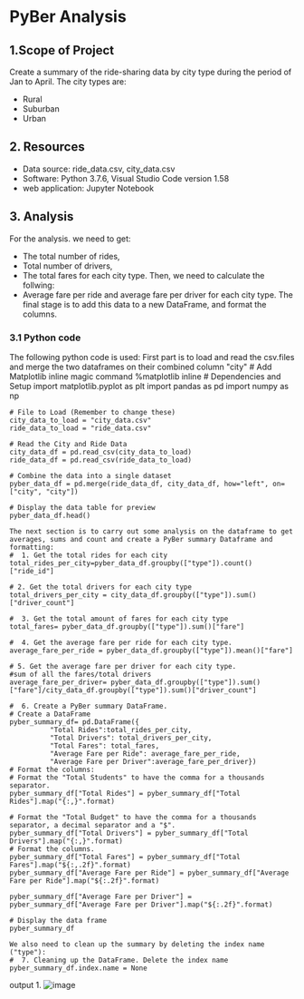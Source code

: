 # PyBer Analysis
## 1.Scope of Project

  Create a summary of the ride-sharing data by city type during the period of Jan to April. 
  The city types are:
  - Rural
  - Suburban
  - Urban
  
  ## 2. Resources
   * Data source: ride_data.csv, city_data.csv
   * Software: Python 3.7.6, Visual Studio Code version 1.58
   * web application: Jupyter Notebook
  
  ## 3. Analysis
  
  For the analysis. we need to get:
  - The total number of rides, 
  - Total number of drivers, 
  - The total fares for each city type. 
  Then, we need to calculate the follwing:
  - Average fare per ride and average fare per driver for each city type. 
  The final stage is to add this data to a new DataFrame, and format the columns.

### 3.1 Python code
  The following python code is used:
  First part is to load and read the csv.files and merge the two dataframes on their combined column "city"
     # Add Matplotlib inline magic command
    %matplotlib inline
    # Dependencies and Setup
    import matplotlib.pyplot as plt
    import pandas as pd
    import numpy as np

    # File to Load (Remember to change these)
    city_data_to_load = "city_data.csv"
    ride_data_to_load = "ride_data.csv"

    # Read the City and Ride Data
    city_data_df = pd.read_csv(city_data_to_load)
    ride_data_df = pd.read_csv(ride_data_to_load)

    # Combine the data into a single dataset
    pyber_data_df = pd.merge(ride_data_df, city_data_df, how="left", on=["city", "city"])

    # Display the data table for preview
    pyber_data_df.head()
    
    The next section is to carry out some analysis on the dataframe to get averages, sums and count and create a PyBer summary Dataframe and formatting:
    #  1. Get the total rides for each city  
    total_rides_per_city=pyber_data_df.groupby(["type"]).count()["ride_id"]
  
    # 2. Get the total drivers for each city type
    total_drivers_per_city = city_data_df.groupby(["type"]).sum()["driver_count"]
    
    #  3. Get the total amount of fares for each city type
    total_fares= pyber_data_df.groupby(["type"]).sum()["fare"] 
    
    #  4. Get the average fare per ride for each city type. 
    average_fare_per_ride = pyber_data_df.groupby(["type"]).mean()["fare"]
    
    # 5. Get the average fare per driver for each city type. 
    #sum of all the fares/total drivers
    average_fare_per_driver= pyber_data_df.groupby(["type"]).sum()["fare"]/city_data_df.groupby(["type"]).sum()["driver_count"] 
    
    #  6. Create a PyBer summary DataFrame. 
    # Create a DataFrame
    pyber_summary_df= pd.DataFrame({
              "Total Rides":total_rides_per_city, 
              "Total Drivers": total_drivers_per_city, 
              "Total Fares": total_fares,
              "Average Fare per Ride": average_fare_per_ride, 
              "Average Fare per Driver":average_fare_per_driver})
    # Format the columns:
    # Format the "Total Students" to have the comma for a thousands separator.
    pyber_summary_df["Total Rides"] = pyber_summary_df["Total Rides"].map("{:,}".format)

    # Format the "Total Budget" to have the comma for a thousands separator, a decimal separator and a "$".
    pyber_summary_df["Total Drivers"] = pyber_summary_df["Total Drivers"].map("{:,}".format)
    # Format the columns.
    pyber_summary_df["Total Fares"] = pyber_summary_df["Total Fares"].map("${:,.2f}".format)
    pyber_summary_df["Average Fare per Ride"] = pyber_summary_df["Average Fare per Ride"].map("${:.2f}".format)

    pyber_summary_df["Average Fare per Driver"] = pyber_summary_df["Average Fare per Driver"].map("${:.2f}".format) 

    # Display the data frame
    pyber_summary_df
    
    We also need to clean up the summary by deleting the index name ("type"):
    #  7. Cleaning up the DataFrame. Delete the index name
    pyber_summary_df.index.name = None

 output 1.
 ![image](https://user-images.githubusercontent.com/85843030/127341071-158b77dd-39cc-40dc-95d9-23fe1590d267.png)

 
    
    
